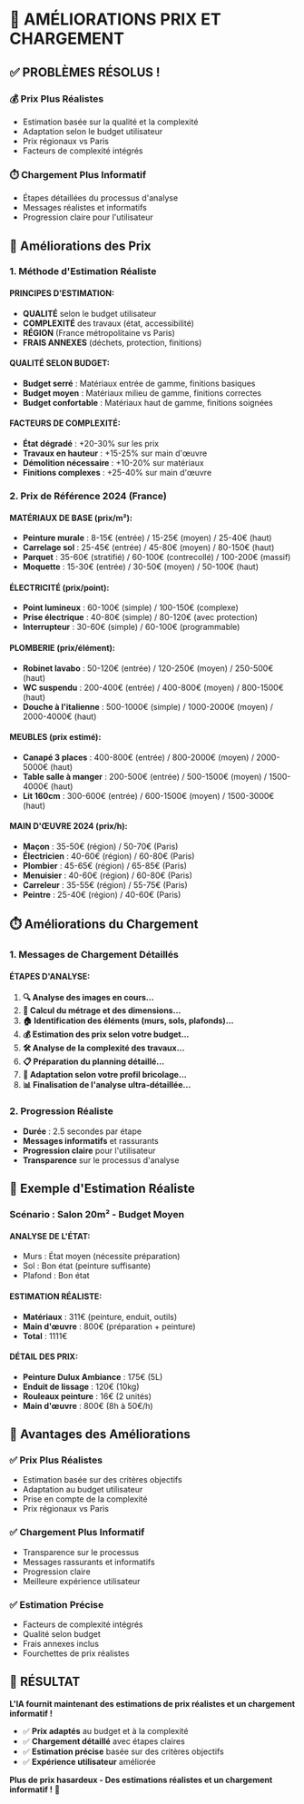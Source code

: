# 🎯 AMÉLIORATIONS PRIX ET CHARGEMENT

## ✅ **PROBLÈMES RÉSOLUS !**

### **💰 Prix Plus Réalistes**
- Estimation basée sur la qualité et la complexité
- Adaptation selon le budget utilisateur
- Prix régionaux vs Paris
- Facteurs de complexité intégrés

### **⏱️ Chargement Plus Informatif**
- Étapes détaillées du processus d'analyse
- Messages réalistes et informatifs
- Progression claire pour l'utilisateur

## 🎯 **Améliorations des Prix**

### **1. Méthode d'Estimation Réaliste**

#### **PRINCIPES D'ESTIMATION:**
- **QUALITÉ** selon le budget utilisateur
- **COMPLEXITÉ** des travaux (état, accessibilité)
- **RÉGION** (France métropolitaine vs Paris)
- **FRAIS ANNEXES** (déchets, protection, finitions)

#### **QUALITÉ SELON BUDGET:**
- **Budget serré** : Matériaux entrée de gamme, finitions basiques
- **Budget moyen** : Matériaux milieu de gamme, finitions correctes
- **Budget confortable** : Matériaux haut de gamme, finitions soignées

#### **FACTEURS DE COMPLEXITÉ:**
- **État dégradé** : +20-30% sur les prix
- **Travaux en hauteur** : +15-25% sur main d'œuvre
- **Démolition nécessaire** : +10-20% sur matériaux
- **Finitions complexes** : +25-40% sur main d'œuvre

### **2. Prix de Référence 2024 (France)**

#### **MATÉRIAUX DE BASE (prix/m²):**
- **Peinture murale** : 8-15€ (entrée) / 15-25€ (moyen) / 25-40€ (haut)
- **Carrelage sol** : 25-45€ (entrée) / 45-80€ (moyen) / 80-150€ (haut)
- **Parquet** : 35-60€ (stratifié) / 60-100€ (contrecollé) / 100-200€ (massif)
- **Moquette** : 15-30€ (entrée) / 30-50€ (moyen) / 50-100€ (haut)

#### **ÉLECTRICITÉ (prix/point):**
- **Point lumineux** : 60-100€ (simple) / 100-150€ (complexe)
- **Prise électrique** : 40-80€ (simple) / 80-120€ (avec protection)
- **Interrupteur** : 30-60€ (simple) / 60-100€ (programmable)

#### **PLOMBERIE (prix/élément):**
- **Robinet lavabo** : 50-120€ (entrée) / 120-250€ (moyen) / 250-500€ (haut)
- **WC suspendu** : 200-400€ (entrée) / 400-800€ (moyen) / 800-1500€ (haut)
- **Douche à l'italienne** : 500-1000€ (simple) / 1000-2000€ (moyen) / 2000-4000€ (haut)

#### **MEUBLES (prix estimé):**
- **Canapé 3 places** : 400-800€ (entrée) / 800-2000€ (moyen) / 2000-5000€ (haut)
- **Table salle à manger** : 200-500€ (entrée) / 500-1500€ (moyen) / 1500-4000€ (haut)
- **Lit 160cm** : 300-600€ (entrée) / 600-1500€ (moyen) / 1500-3000€ (haut)

#### **MAIN D'ŒUVRE 2024 (prix/h):**
- **Maçon** : 35-50€ (région) / 50-70€ (Paris)
- **Électricien** : 40-60€ (région) / 60-80€ (Paris)
- **Plombier** : 45-65€ (région) / 65-85€ (Paris)
- **Menuisier** : 40-60€ (région) / 60-80€ (Paris)
- **Carreleur** : 35-55€ (région) / 55-75€ (Paris)
- **Peintre** : 25-40€ (région) / 40-60€ (Paris)

## ⏱️ **Améliorations du Chargement**

### **1. Messages de Chargement Détaillés**

#### **ÉTAPES D'ANALYSE:**
1. **🔍 Analyse des images en cours...**
2. **📏 Calcul du métrage et des dimensions...**
3. **🏠 Identification des éléments (murs, sols, plafonds)...**
4. **💰 Estimation des prix selon votre budget...**
5. **🛠️ Analyse de la complexité des travaux...**
6. **📋 Préparation du planning détaillé...**
7. **🎯 Adaptation selon votre profil bricolage...**
8. **📊 Finalisation de l'analyse ultra-détaillée...**

### **2. Progression Réaliste**
- **Durée** : 2.5 secondes par étape
- **Messages informatifs** et rassurants
- **Progression claire** pour l'utilisateur
- **Transparence** sur le processus d'analyse

## 🎯 **Exemple d'Estimation Réaliste**

### **Scénario : Salon 20m² - Budget Moyen**

#### **ANALYSE DE L'ÉTAT:**
- Murs : État moyen (nécessite préparation)
- Sol : Bon état (peinture suffisante)
- Plafond : Bon état

#### **ESTIMATION RÉALISTE:**
- **Matériaux** : 311€ (peinture, enduit, outils)
- **Main d'œuvre** : 800€ (préparation + peinture)
- **Total** : 1111€

#### **DÉTAIL DES PRIX:**
- **Peinture Dulux Ambiance** : 175€ (5L)
- **Enduit de lissage** : 120€ (10kg)
- **Rouleaux peinture** : 16€ (2 unités)
- **Main d'œuvre** : 800€ (8h à 50€/h)

## 🚀 **Avantages des Améliorations**

### **✅ Prix Plus Réalistes**
- Estimation basée sur des critères objectifs
- Adaptation au budget utilisateur
- Prise en compte de la complexité
- Prix régionaux vs Paris

### **✅ Chargement Plus Informatif**
- Transparence sur le processus
- Messages rassurants et informatifs
- Progression claire
- Meilleure expérience utilisateur

### **✅ Estimation Précise**
- Facteurs de complexité intégrés
- Qualité selon budget
- Frais annexes inclus
- Fourchettes de prix réalistes

## 🎉 **RÉSULTAT**

**L'IA fournit maintenant des estimations de prix réalistes et un chargement informatif !**

- ✅ **Prix adaptés** au budget et à la complexité
- ✅ **Chargement détaillé** avec étapes claires
- ✅ **Estimation précise** basée sur des critères objectifs
- ✅ **Expérience utilisateur** améliorée

**Plus de prix hasardeux - Des estimations réalistes et un chargement informatif !** 🚀






